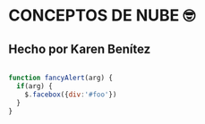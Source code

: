 # CONCEPTOS DE NUBE  :nerd_face:
## Hecho por Karen Benítez <h6>
```javascript
function fancyAlert(arg) {
  if(arg) {
    $.facebox({div:'#foo'})
  }
}

```
 
